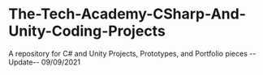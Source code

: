 # The-Tech-Academy-CSharp-And-Unity-Coding-Projects
A repository for C# and Unity Projects, Prototypes, and Portfolio pieces
--Update-- 09/09/2021

